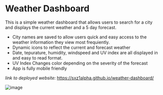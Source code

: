 # Weather Dashboard
This is a simple weather dashboard that allows users to search for a city and displays the current weather and a 5 day forecast.

* City names are saved to allow users quick and easy access to the weather information they view most frequiently.
* Dynamic icons to reflect the current and forecast weather
* Date, tepurature, humidity, windspeed and UV index are all displayed in and easy to read format.
* UV Index Changes color depending on the severity of the forecast
* App is fully mobile friendly


_link to deployed website:_
https://sxz1alpha.github.io/weather-dashboard/

![image](https://user-images.githubusercontent.com/80006081/117521381-ba2f7a80-af6a-11eb-9864-fb577983c7e0.png)



